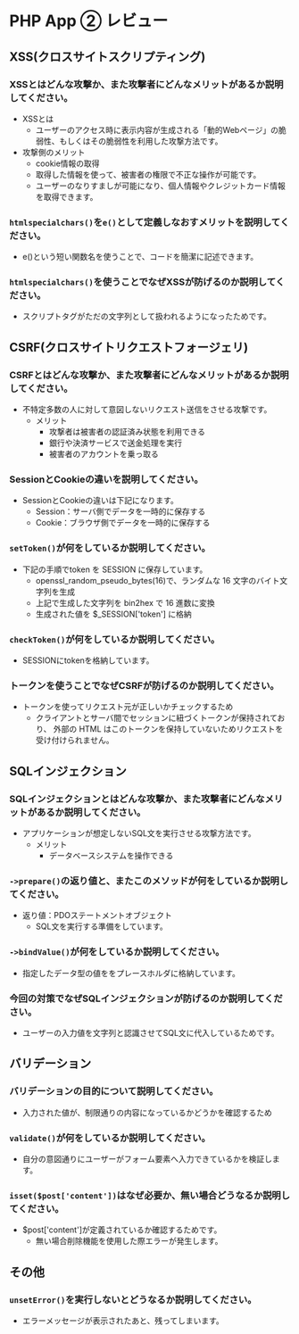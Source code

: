 # PHP App ② レビュー

## XSS(クロスサイトスクリプティング)

### XSSとはどんな攻撃か、また攻撃者にどんなメリットがあるか説明してください。
- XSSとは
  - ユーザーのアクセス時に表示内容が生成される「動的Webページ」の脆弱性、もしくはその脆弱性を利用した攻撃方法です。
- 攻撃側のメリット
  - cookie情報の取得
  - 取得した情報を使って、被害者の権限で不正な操作が可能です。
  - ユーザーのなりすましが可能になり、個人情報やクレジットカード情報を取得できます。

### `htmlspecialchars()`を`e()`として定義しなおすメリットを説明してください。
- e()という短い関数名を使うことで、コードを簡潔に記述できます。

### `htmlspecialchars()`を使うことでなぜXSSが防げるのか説明してください。
- スクリプトタグがただの文字列として扱われるようになったためです。

## CSRF(クロスサイトリクエストフォージェリ)

### CSRFとはどんな攻撃か、また攻撃者にどんなメリットがあるか説明してください。
- 不特定多数の人に対して意図しないリクエスト送信をさせる攻撃です。
  - メリット
    - 攻撃者は被害者の認証済み状態を利用できる
    - 銀行や決済サービスで送金処理を実行
    - 被害者のアカウントを乗っ取る

### SessionとCookieの違いを説明してください。
- SessionとCookieの違いは下記になります。
  - Session：サーバ側でデータを一時的に保存する
  - Cookie：ブラウザ側でデータを一時的に保存する

### `setToken()`が何をしているか説明してください。
- 下記の手順でtoken を SESSION に保存しています。
  - openssl_random_pseudo_bytes(16)で、ランダムな 16 文字のバイト文字列を生成
  - 上記で生成した文字列を bin2hex で 16 進数に変換
  - 生成された値を $_SESSION['token'] に格納

### `checkToken()`が何をしているか説明してください。
- SESSIONにtokenを格納しています。

### トークンを使うことでなぜCSRFが防げるのか説明してください。
- トークンを使ってリクエスト元が正しいかチェックするため
  - クライアントとサーバ間でセッションに紐づくトークンが保持されており、
外部の HTML はこのトークンを保持していないためリクエストを受け付けられません。

## SQLインジェクション

### SQLインジェクションとはどんな攻撃か、また攻撃者にどんなメリットがあるか説明してください。
- アプリケーションが想定しないSQL文を実行させる攻撃方法です。
  - メリット
    - データベースシステムを操作できる

### `->prepare()`の返り値と、またこのメソッドが何をしているか説明してください。
- 返り値：PDOステートメントオブジェクト
  - SQL文を実行する準備をしています。

### `->bindValue()`が何をしているか説明してください。
- 指定したデータ型の値ををプレースホルダに格納しています。

### 今回の対策でなぜSQLインジェクションが防げるのか説明してください。
- ユーザーの入力値を文字列と認識させてSQL文に代入しているためです。

## バリデーション

### バリデーションの目的について説明してください。
- 入力された値が、制限通りの内容になっているかどうかを確認するため

### `validate()`が何をしているか説明してください。
- 自分の意図通りにユーザーがフォーム要素へ入力できているかを検証します。

### `isset($post['content'])`はなぜ必要か、無い場合どうなるか説明してください。
- $post['content']が定義されているか確認するためです。
  - 無い場合削除機能を使用した際エラーが発生します。

## その他

### `unsetError()`を実行しないとどうなるか説明してください。
- エラーメッセージが表示されたあと、残ってしまいます。
